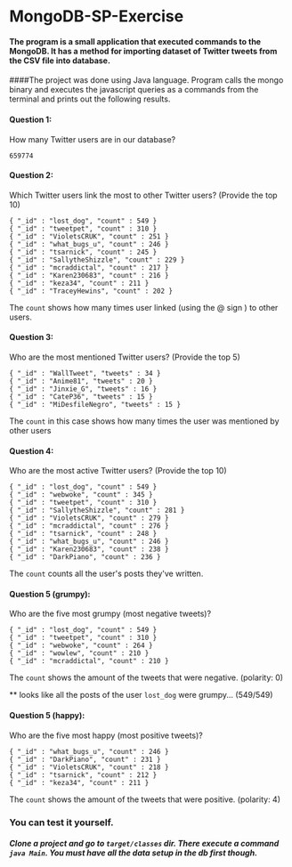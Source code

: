 # MongoDB-SP-Exercise
#### The program is a small application that executed commands to the MongoDB. It has a method for importing dataset of Twitter tweets from the CSV file into database.
####The project was done using Java language. Program calls the mongo binary and executes the javascript queries as a commands from the terminal and prints out the following results.

#### Question 1:
How many Twitter users are in our database?
```
659774
```
#### Question 2:
Which Twitter users link the most to other Twitter users? (Provide the top 10)
```
{ "_id" : "lost_dog", "count" : 549 }
{ "_id" : "tweetpet", "count" : 310 }
{ "_id" : "VioletsCRUK", "count" : 251 }
{ "_id" : "what_bugs_u", "count" : 246 }
{ "_id" : "tsarnick", "count" : 245 }
{ "_id" : "SallytheShizzle", "count" : 229 }
{ "_id" : "mcraddictal", "count" : 217 }
{ "_id" : "Karen230683", "count" : 216 }
{ "_id" : "keza34", "count" : 211 }
{ "_id" : "TraceyHewins", "count" : 202 }
```
The `count` shows how many times user linked (using the @ sign ) to other users.

#### Question 3:
Who are the most mentioned Twitter users? (Provide the top 5)
```
{ "_id" : "WallTweet", "tweets" : 34 }
{ "_id" : "Anime81", "tweets" : 20 }
{ "_id" : "Jinxie_G", "tweets" : 16 }
{ "_id" : "CateP36", "tweets" : 15 }
{ "_id" : "MiDesfileNegro", "tweets" : 15 }
```
The `count` in this case shows how many times the user was mentioned by other users

#### Question 4:
Who are the most active Twitter users? (Provide the top 10)
```
{ "_id" : "lost_dog", "count" : 549 }
{ "_id" : "webwoke", "count" : 345 }
{ "_id" : "tweetpet", "count" : 310 }
{ "_id" : "SallytheShizzle", "count" : 281 }
{ "_id" : "VioletsCRUK", "count" : 279 }
{ "_id" : "mcraddictal", "count" : 276 }
{ "_id" : "tsarnick", "count" : 248 }
{ "_id" : "what_bugs_u", "count" : 246 }
{ "_id" : "Karen230683", "count" : 238 }
{ "_id" : "DarkPiano", "count" : 236 }
```
The `count` counts all the user's posts they've written.

#### Question 5 (grumpy):
Who are the five most grumpy (most negative tweets)?
```
{ "_id" : "lost_dog", "count" : 549 }
{ "_id" : "tweetpet", "count" : 310 }
{ "_id" : "webwoke", "count" : 264 }
{ "_id" : "wowlew", "count" : 210 }
{ "_id" : "mcraddictal", "count" : 210 }
```
The `count` shows the amount of the tweets that were negative. (polarity: 0)

** looks like all the posts of the user `lost_dog` were grumpy... (549/549)

#### Question 5 (happy):
Who are the five most happy (most positive tweets)?
```
{ "_id" : "what_bugs_u", "count" : 246 }
{ "_id" : "DarkPiano", "count" : 231 }
{ "_id" : "VioletsCRUK", "count" : 218 }
{ "_id" : "tsarnick", "count" : 212 }
{ "_id" : "keza34", "count" : 211 }
```
The `count` shows the amount of the tweets that were positive. (polarity: 4)


### You can test it yourself.
##### Clone a project and go to `target/classes` dir. There execute a command `java Main`. You must have all the data setup in the db first though.